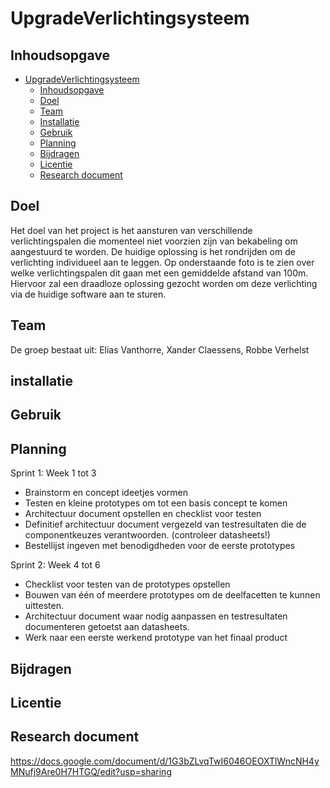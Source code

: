 # UpgradeVerlichtingsysteem

## Inhoudsopgave

- [UpgradeVerlichtingsysteem](#upgradeverlichtingsysteem)
  - [Inhoudsopgave](#inhoudsopgave)
  - [Doel](#doel)
  - [Team](#team)
  - [Installatie](#installatie)
  - [Gebruik](#gebruik)
  - [Planning](#planning)
  - [Bijdragen](#bijdragen)
  - [Licentie](#licentie)
  - [Research document](#research-document)

## Doel
Het doel van het project is het aansturen van verschillende verlichtingspalen die momenteel niet voorzien zijn van bekabeling om aangestuurd te worden. De huidige oplossing is het rondrijden om de verlichting individueel aan te leggen. Op onderstaande foto is te zien over welke verlichtingspalen dit gaan met een gemiddelde afstand van 100m. Hiervoor zal een draadloze oplossing gezocht worden om deze verlichting via de huidige software aan te sturen.

## Team
De groep bestaat uit:
Elias Vanthorre, Xander Claessens, Robbe Verhelst

## installatie


## Gebruik



## Planning
Sprint 1: Week 1 tot 3
* Brainstorm en concept ideetjes vormen
* Testen en kleine prototypes om tot een basis concept te komen
* Architectuur document opstellen en checklist voor testen
* Definitief architectuur document vergezeld van testresultaten die de componentkeuzes verantwoorden. (controleer datasheets!)
* Bestellijst ingeven met benodigdheden voor de eerste prototypes

Sprint 2: Week 4 tot 6
* Checklist voor testen van de prototypes opstellen
* Bouwen van één of meerdere prototypes om de deelfacetten te kunnen uittesten.
* Architectuur document waar nodig aanpassen en testresultaten documenteren getoetst aan datasheets.
* Werk naar een eerste werkend prototype van het finaal product


## Bijdragen



## Licentie



## Research document

https://docs.google.com/document/d/1G3bZLvqTwI6046OEOXTlWncNH4yMNufj9Are0H7HTGQ/edit?usp=sharing 